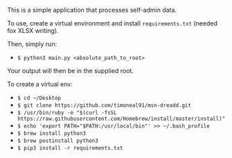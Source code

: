 This is a simple application that processes self-admin data.

To use, create a virtual environment and install `requirements.txt` (needed fox XLSX writing).

Then, simply run:

- `$ python3 main.py <absolute_path_to_root>`

Your output will then be in the supplied root.

To create a virtual env:

- `$ cd ~/Desktop`
- `$ git clone https://github.com/timoneal91/msn-dreadd.git`
- `$ /usr/bin/ruby -e "$(curl -fsSL https://raw.githubusercontent.com/Homebrew/install/master/install)"`
- `$ echo 'export PATH="$PATH:/usr/local/bin"' >> ~/.bash_profile`
- `$ brew install python3`
- `$ brew postinstall python3`
- `$ pip3 install -r requirements.txt`